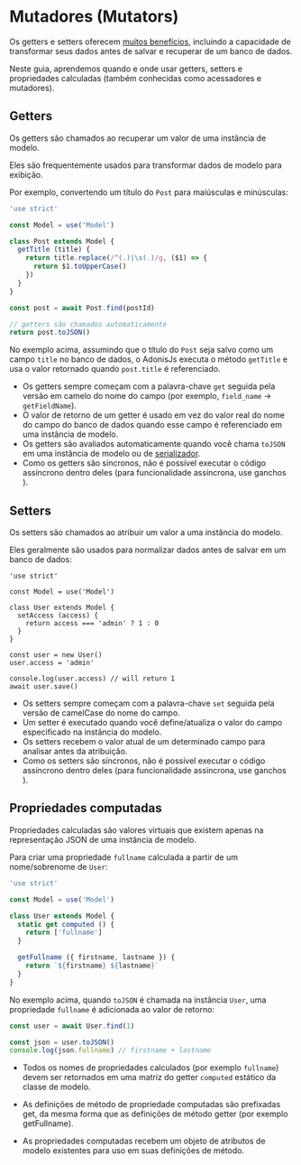 # Mutadores (Mutators)

Os getters e setters oferecem [muitos benefícios](https://stackoverflow.com/questions/1568091/why-use-getters-and-setters-accessors/1568230#1568230), incluindo a capacidade de transformar seus dados 
antes de salvar e recuperar de um banco de dados.

Neste guia, aprendemos quando e onde usar getters, setters e propriedades calculadas 
(também conhecidas como acessadores e mutadores).

## Getters
Os getters são chamados ao recuperar um valor de uma instância de modelo.

Eles são frequentemente usados para transformar dados de modelo para exibição.

Por exemplo, convertendo um título do `Post` para maiúsculas e minúsculas:

``` js
'use strict'

const Model = use('Model')

class Post extends Model {
  getTitle (title) {
    return title.replace(/^(.)|\s(.)/g, ($1) => {
      return $1.toUpperCase()
    })
  }
}
```

``` js
const post = await Post.find(postId)

// getters são chamados automaticamente
return post.toJSON()
```

No exemplo acima, assumindo que o título do `Post` seja salvo como um campo `title` no banco de dados, 
o AdonisJs executa o método `getTitle` e usa o valor retornado quando `post.title` é referenciado.

+ Os getters sempre começam com a palavra-chave `get` seguida pela versão em camelo do nome do campo (por exemplo, `field_name` → `getFieldName`).
+ O valor de retorno de um getter é usado em vez do valor real do nome do campo do banco de dados quando esse campo é referenciado em uma instância de modelo.
+ Os getters são avaliados automaticamente quando você chama `toJSON` em uma instância de modelo ou de [serializador](https://adonisjs.com/docs/4.1/serializers).
+ Como os getters são síncronos, não é possível executar o código assíncrono dentro deles (para funcionalidade assíncrona, use ganchos ).

## Setters
Os setters são chamados ao atribuir um valor a uma instância do modelo.

Eles geralmente são usados para normalizar dados antes de salvar em um banco de dados:

```
'use strict'

const Model = use('Model')

class User extends Model {
  setAccess (access) {
    return access === 'admin' ? 1 : 0
  }
}

const user = new User()
user.access = 'admin'

console.log(user.access) // will return 1
await user.save()
```

+ Os setters sempre começam com a palavra-chave `set` seguida pela versão de camelCase do nome do campo.
+ Um setter é executado quando você define/atualiza o valor do campo especificado na instância do modelo.
+ Os setters recebem o valor atual de um determinado campo para analisar antes da atribuição.
+ Como os setters são síncronos, não é possível executar o código assíncrono dentro deles (para funcionalidade assíncrona, use ganchos ).

## Propriedades computadas
Propriedades calculadas são valores virtuais que existem apenas na representação JSON de uma instância de modelo.

Para criar uma propriedade `fullname` calculada a partir de um nome/sobrenome de `User`:

``` js
'use strict'

const Model = use('Model')

class User extends Model {
  static get computed () {
    return ['fullname']
  }

  getFullname ({ firstname, lastname }) {
    return `${firstname} ${lastname}`
  }
}
```

No exemplo acima, quando `toJSON` é chamada na instância `User`, uma propriedade `fullname` é adicionada ao valor de retorno:

``` js
const user = await User.find(1)

const json = user.toJSON()
console.log(json.fullname) // firstname + lastname
```

+ Todos os nomes de propriedades calculados (por exemplo `fullname`) devem ser retornados em uma matriz do getter `computed` estático da classe de modelo.

+ As definições de método de propriedade computadas são prefixadas get, da mesma forma que as definições de método getter (por exemplo getFullname).

+ As propriedades computadas recebem um objeto de atributos de modelo existentes para uso em suas definições de método.
